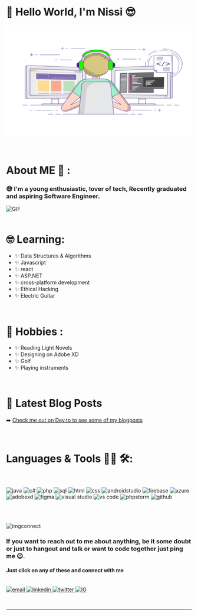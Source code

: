 # 👋 Hello World, I'm Nissi 😎 

<div alignment="center">
<img height="300" width="700" alt="GIF" alignment="center" src="codinggif.gif">
</div>

<br>
</br>

<!--ABOUT ME SECTION -->

# About ME 💬 :

### 😅 I'm a young enthusiastic, lover of tech, Recently graduated and aspiring Software Engineer.

<img height="400" width="500" alt="GIF" alignment="centre" src="https://raw.githubusercontent.com/SP-XD/SP-XD/main/images/dev-working_rounded.gif">

<br>
<br>

### <h1>🤓 Learning:</h2> 
- ✨ Data Structures & Algorithms
- ✨ Javascript
- ✨ react
- ✨ ASP.NET 
- ✨ cross-platform development
- ✨ Ethical Hacking
- ✨ Electric Guitar

<br>

### <h1>🥁 Hobbies :</h1> 
- ✨ Reading Light Novels
- ✨ Designing on Adobe XD
- ✨ Golf
- ✨ Playing instruments

<br>

### <h1>📕 Latest Blog Posts</h1>

<!-- BLOG-POST-LIST:START -->

➡️ [Check me out on Dev.to to see some of my blogposts](https://dev.to/nissi_ngandu)

<!-- BLOG-POST-LIST:END -->

</br>

# Languages & Tools 👨‍💻 🛠:

</br>

<p alignment="center">

<!-- For more icons please follow  https://github.com/MikeCodesDotNET/ColoredBadges -->
<img src="https://cdn.jsdelivr.net/gh/devicons/devicon/icons/java/java-original.svg" alt="java" width="90" height="50">
<img src="https://cdn.jsdelivr.net/gh/devicons/devicon/icons/csharp/csharp-original.svg" alt="c#"  width="90" height="50">
<img src="https://cdn.jsdelivr.net/gh/devicons/devicon/icons/php/php-original.svg" alt="php" width="90" height="50">
<img src="https://cdn.jsdelivr.net/gh/devicons/devicon/icons/mysql/mysql-original-wordmark.svg" alt="sql" width="90" height="50">
<img src="https://cdn.jsdelivr.net/gh/devicons/devicon/icons/html5/html5-original-wordmark.svg" alt="html" width="90" height="50">
<img src="https://cdn.jsdelivr.net/gh/devicons/devicon/icons/css3/css3-original.svg" alt="css" width="90" height="50">
<img src="https://cdn.jsdelivr.net/gh/devicons/devicon/icons/androidstudio/androidstudio-original.svg" alt="androidstudio" width="90" height="50">
<img src="https://cdn.jsdelivr.net/gh/devicons/devicon/icons/firebase/firebase-plain-wordmark.svg" alt="firebase" width="90" height="50">
<img src="https://cdn.jsdelivr.net/gh/devicons/devicon/icons/azure/azure-original.svg" alt="azure" width="90" height="50">
<img src="https://cdn.jsdelivr.net/gh/devicons/devicon/icons/xd/xd-plain.svg" alt="adobexd" width="90" height="50">
<img src="https://cdn.jsdelivr.net/gh/devicons/devicon/icons/figma/figma-original.svg" alt="figma" width="90" height="50">
<img src="https://cdn.jsdelivr.net/gh/devicons/devicon/icons/visualstudio/visualstudio-plain.svg" alt="visual studio" width="90" height="50">
<img src="https://cdn.jsdelivr.net/gh/devicons/devicon/icons/vscode/vscode-original.svg" alt="vs code" width="90" height="50">
<img src="https://cdn.jsdelivr.net/gh/devicons/devicon/icons/phpstorm/phpstorm-original-wordmark.svg" alt="phpstorm" width="90" height="50">
<img src="https://cdn.jsdelivr.net/gh/devicons/devicon/icons/github/github-original.svg" alt="github" width="90" height="50">

<!-- find all icons @ https://devicon.dev -->
</br>

</p>
</br>

<!-- 
# Contact Me :

-->
<p>
 </br>


<img height="320" width="450" alignment="right" alt="imgconnect" src="https://scontent.fgcj1-1.fna.fbcdn.net/v/t1.6435-9/91373335_109208717392106_2961564075839979520_n.jpg?_nc_cat=106&ccb=1-7&_nc_sid=09cbfe&_nc_ohc=kdFXs2_NNogAX91w-fi&_nc_ht=scontent.fgcj1-1.fna&oh=00_AT8I6g-D1pS4wNJ6Fk0Wj5ovpXA5fkTaPBAlB14ZMqhgEQ&oe=62E1F52E">

<h3>
If you want to reach out to me about anything, be it some doubt or just to hangout and talk or want to code together just ping me 😉.
</h3>

<h4>
Just click on any of these and connect with me
</h4>
<br>


<!-- email address -->
<a href="mailto:nissingandu@icloud.com">
 <img src="https://icongr.am/entypo/email.svg?size=101&color=d4e3fe" alignment=right alt="email" width="50" height="50"/>
</a>
<!-- LinkedIn -->
<a href="https://www.linkedin.com/in/nissi-ngandu/">
   <img src="https://icongr.am/entypo/linkedin-with-circle.svg?size=101&color=00c7fc" alt="linkedin" width="50" height="50"/>
</a>
<!-- Twitter -->
<a href="https://twitter.com/nissi_ng#gh-dark-mode-only/follow-screen">
  <img src="https://icongr.am/entypo/twitter.svg?size=101&color=3a88fe" alt=" twitter" width="50" height="50" />
</a>
<!-- Instagram -->
<a href="https://www.instagram.com/nissi_ngandu/">
<img src="https://icongr.am/entypo/instagram-with-circle.svg?size=101&color=d4e3fe" alt="IG" width="50" height="50"/>
</a>
<!-- discord 
<a href="https://discord.com/Nissi_Ngandu#2073/">
<img src="https://code.iconify.design/2/2.2.1/iconify.min.js"  alt="discord" width="50" height="50"/>
</a>
-->

 </p>
 
</br>

*************
